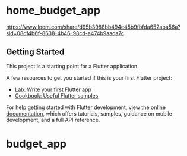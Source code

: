 # home_budget_app

https://www.loom.com/share/d95b3988bb494e45b9fbfda652aba56a?sid=08df4b6f-8638-4b46-98cd-a474b9aada7c

## Getting Started

This project is a starting point for a Flutter application.

A few resources to get you started if this is your first Flutter project:

- [Lab: Write your first Flutter app](https://docs.flutter.dev/get-started/codelab)
- [Cookbook: Useful Flutter samples](https://docs.flutter.dev/cookbook)

For help getting started with Flutter development, view the
[online documentation](https://docs.flutter.dev/), which offers tutorials,
samples, guidance on mobile development, and a full API reference.
# budget_app
